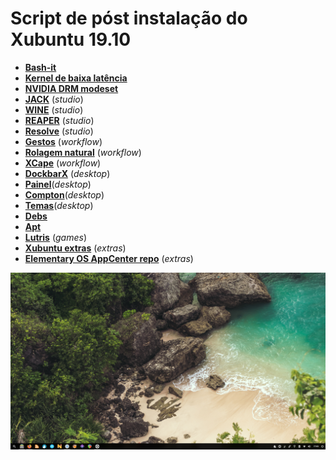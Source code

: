 # Script de póst instalação do Xubuntu 19.10
 - [**Bash-it**](scripts/bash-it.md)
 - [**Kernel de baixa latência**](scripts/lowlatency-kernel.md)
 - [**NVIDIA DRM modeset**](scripts/nvidia-drm-modeset.md)
 - [**JACK**](scripts/jack.md) (_studio_)
 - [**WINE**](scripts/wine.md) (_studio_)
 - [**REAPER**](scripts/reaper.md) (_studio_)
 - [**Resolve**](scripts/resolve.md) (_studio_)
 - [**Gestos**](scripts/gestures.md) (_workflow_)
 - [**Rolagem natural**](scripts/natural-scrolling.md) (_workflow_)
 - [**XCape**](scripts/xcape.md) (_workflow_)
 - [**DockbarX**](scripts/dockbarx.md) (_desktop_)
 - [**Painel**](scripts/panel.md)(_desktop_)
 - [**Compton**](scripts/compton.md)(_desktop_)
 - [**Temas**](scripts/style.md)(_desktop_)
 - [**Debs**](scripts/debs.md)
 - [**Apt**](scripts/apt.md)
 - [**Lutris**](scripts/lutris.md) (_games_)
 - [**Xubuntu extras**](scripts/xubuntu-extras.md) (_extras_)
 - [**Elementary OS AppCenter repo**](scripts/eos-appcenter-repo.md) (_extras_)

![desktop](desktop.png)